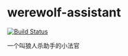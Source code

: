 # werewolf-assistant
[![Build Status](https://travis-ci.org/lx223/werewolf-assistant.svg?branch=master)](https://travis-ci.org/lx223/werewolf-assistant)

一个叫狼人杀助手的小法官
